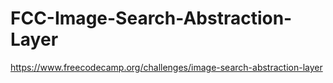 # FCC-Image-Search-Abstraction-Layer
https://www.freecodecamp.org/challenges/image-search-abstraction-layer

